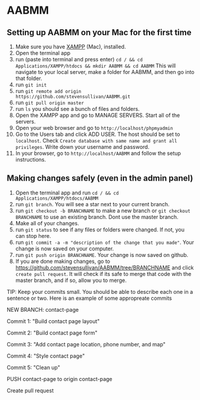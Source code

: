 # AABMM
## Setting up AABMM on your Mac for the first time
1. Make sure you have [XAMPP](https://www.apachefriends.org) (Mac), installed.
2. Open the terminal app
3. run (paste into terminal and press enter) `cd / && cd Applications/XAMPP/htdocs && mkdir AABMM && cd AABMM` This will navigate to your local server, make a folder for AABMM, and then go into that folder.
4. run `git init`
5. run `git remote add origin https://github.com/stevensullivan/AABMM.git`
6. run `git pull origin master`
7. run `ls` you should see a bunch of files and folders. 
8. Open the XAMPP app and go to MANAGE SERVERS. Start all of the servers.
9. Open your web browser and go to `http://localhost/phpmyadmin`
10. Go to the Users tab and click ADD USER. The host should be set to `localhost`. Check `Create database with same name and grant all privileges`. Write down your username and password. 
11. In your browser, go to `http://localhost/AABMM` and follow the setup instructions. 

## Making changes safely (even in the admin panel)
1. Open the terminal app and run `cd / && cd Applications/XAMPP/htdocs/AABMM`
2. run `git branch`. You will see a star next to your current branch. 
3. run `git checkout -b BRANCHNAME` to make a new branch or `git checkout BRANCHNAME` to use an existing branch. Dont use the master branch.
4. Make all of your changes. 
5. run `git status` to see if any files or folders were changed. If not, you can stop here.
6. run `git commit -a -m "description of the change that you made"`. Your change is now saved on your computer.
7. run `git push origin BRANCHNAME`. Your change is now saved on github. 
8. If you are done making changes, go to https://github.com/stevensullivan/AABMM/tree/BRANCHNAME and click `create pull request`. It will check if its safe to merge that code with the master branch, and if so, allow you to merge.

TIP: Keep your commits small. You should be able to describe each one in a sentence or two. Here is an example of some appropreate commits

NEW BRANCH: contact-page

Commit 1: "Build contact page layout"

Commit 2: "Build contact page form"

Commit 3: "Add contact page location, phone number, and map"

Commit 4: "Style contact page"

Commit 5: "Clean up"

PUSH contact-page to origin contact-page

Create pull request
